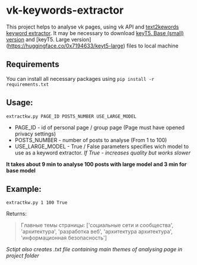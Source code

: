 # vk-keywords-extractor
This project helps to analyse vk pages, using vk API and [text2kewords keyword extractor](https://github.com/0x7o/text2keywords).
It may be necessary to download [keyT5. Base (small) version](https://huggingface.co/0x7194633/keyt5-base) and [keyT5. Large version] (https://huggingface.co/0x7194633/keyt5-large) files to local machine

## Requirements
You can install all necessary packages using `pip install -r requirements.txt`

## Usage:
`extractkw.py PAGE_ID POSTS_NUMBER USE_LARGE_MODEL`
* PAGE_ID - id of personal page / group page (Page must have opened privacy settings)
* POSTS_NUMBER - number of posts to analyse (From 1 to 100)
* USE_LARGE_MODEL - True / False parameters specifies wich model to use as a keyword extractor. *If True - increases quality but works slower*

**It takes about 9 min to analyse 100 posts with large model and 3 min for base model**

## Example:
`extractkw.py 1 100 True`

Returns:
> Главные темы страницы:  ['социальные сети и сообщества', 'архитектура', 'разработка веб', 'архитектура архитектура', 'информационная безопасность']

*Sctipt also creates .txt file containing main themes of analysing page in project folder*

